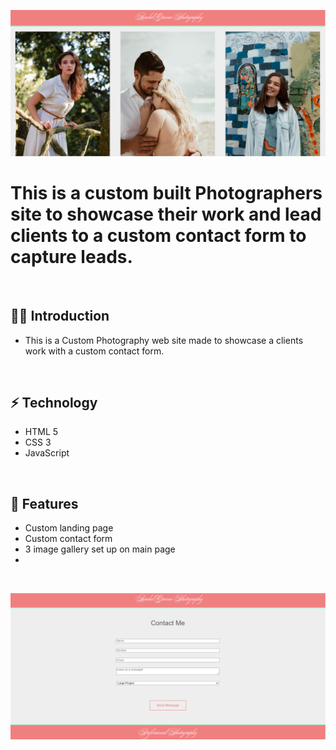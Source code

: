 ![](https://github.com/Matthewpco/Greene-Photo-Site/blob/master/img/RGP-Site1.png?raw=true)

# This is a custom built Photographers site to showcase their work and lead clients to a custom contact form to capture leads.

<br>

## 🙋‍♂️ Introduction 

- This is a Custom Photography web site made to showcase a clients work with a custom contact form.
<br>

## ⚡ Technology
- HTML 5
- CSS 3
- JavaScript

<br>

## 📜 Features
- Custom landing page
- Custom contact form
- 3 image gallery set up on main page
- 
<br>

![](https://github.com/Matthewpco/Greene-Photo-Site/blob/master/img/RGP-Site.png?raw=true)
